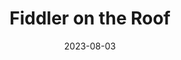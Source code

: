 ---
title: Fiddler on the Roof
date: 2023-08-03
opening_date: 2023-08-03
closing_date: 2023-09-17
layout: productions
featured_image: 2023_Fiddler_on_the_Roof.webp
featured_image_caption: Graphic of Fiddler on the Roof at the Alhambra
featured_image_attr: Alhambra Theatre & Dining
playbill:
Theatre: Alhambra Theatre & Dining
Venue: Alhambra Theatre
Tickets: https://sales.alhambrajax.com/100/tickets.shows.html?playID=1428&code=jaxplays
showtimes:
- 2023-08-03 18:00:00
- 2023-08-04 18:00:00
- 2023-08-05 12:00:00
- 2023-08-05 18:00:00
- 2023-08-06 12:00:00
- 2023-08-06 18:00:00
- 2023-08-08 18:00:00
- 2023-08-09 18:00:00
- 2023-08-10 18:00:00
- 2023-08-11 18:00:00
- 2023-08-12 12:00:00
- 2023-08-12 18:00:00
- 2023-08-13 12:00:00
- 2023-08-13 18:00:00
- 2023-08-15 18:00:00
- 2023-08-16 18:00:00
- 2023-08-17 18:00:00
- 2023-08-18 18:00:00
- 2023-08-19 12:00:00
- 2023-08-19 18:00:00
- 2023-08-20 12:00:00
- 2023-08-20 18:00:00
- 2023-08-22 18:00:00
- 2023-08-23 18:00:00
- 2023-08-24 18:00:00
- 2023-08-25 18:00:00
- 2023-08-26 12:00:00
- 2023-08-26 18:00:00
- 2023-08-27 12:00:00
- 2023-08-27 18:00:00
- 2023-08-29 18:00:00
- 2023-08-30 18:00:00
- 2023-08-31 18:00:00
- 2023-09-01 18:00:00
- 2023-09-02 12:00:00
- 2023-09-02 18:00:00
- 2023-09-03 12:00:00
- 2023-09-03 18:00:00
- 2023-09-05 18:00:00
- 2023-09-06 18:00:00
- 2023-09-07 18:00:00
- 2023-09-08 18:00:00
- 2023-09-09 12:00:00
- 2023-09-09 18:00:00
- 2023-09-10 12:00:00
- 2023-09-10 18:00:00
- 2023-09-12 18:00:00
- 2023-09-13 18:00:00
- 2023-09-14 18:00:00
- 2023-09-15 18:00:00
- 2023-09-16 12:00:00
- 2023-09-16 18:00:00
- 2023-09-17 12:00:00
- 2023-09-17 18:00:00
cast:
- Teveye: Tod Booth
- Golde: Lisa Valdini Booth
- Yente: Patti Eyler
- Lazar Wolf: Allan Baker
- Tzeitel: Sarah Warshavsky
- Hodel: Natalie Drake
- Motel: Bear Manescalhi
- Perchik: Alexander Blanco
- Chava: Sofia Smith
- Fyedka: Melvin Edward Nash II
- Sprintze (Grandmother Tzeitel): Tatum Matthews
- Bielke: Emma Decker
- The Constable: Thaddeus Walker
- The Rabbi \ Fyedka: Ryan Lemmon
- Avram: Michael Mossucco
- Mendel: Christopher Michael Milligan
- Mordcha: Rodney Holmes
- Fruma-Sarah / Shandel: Alexia Adcock-Stanford
- The Fiddler: Idan Bar
- Sasha: Zachary Pickett
crew:
- Executive Producer: Tod Booth
- Vice President of Production: Shain Stroff
- Director: Jessie Booth
- Choreographer: Shain Stroff
- Musical Director: Cathy Giddens Murphy
- Technical Director: David Dionne
- Production Manager: Erick Ariel Sureda
- Co-choreographer: Erick Ariel Sureda
- Dance Captain: Idan Bar
- Company Manager: Lisa Valdini Booth
- Lighting Designer: Johnny Pettegrew
- Lighting Tech Assistant: Chad Conley
- Costume Designer:
  - Camala Pitts
  - Dorina Quailes
- Wardrobe Supervisor: Layla Thurman
- Head Seamstress: Allie Kangas
- Set Designer:
  - David Dionne
  - Ian Black
- Sound Designer: Eric Sullivan
- Sound Engineer: Briana Donawa
- Property Master: Patti Eyler
- Wig Design: Patty Pitts
- Assistant Stage Manager:
  - Melvin Nash
  - Sarah Brace
- Stage Crew: Kolby James
orchestra:
Reviews: 
- "Review: FIDDLER ON THE ROOF at Alhambra Theatre and Dining | BroadwayWorld": https://www.broadwayworld.com/jacksonville/article/Review-FIDDLER-ON-THE-ROOF-at-Alhambra-Theatre-and-Dining-20230806
- "Alhambra’s ‘Fiddler’ worth the 25-year wait | Ponte Vedra Recorder": https://pontevedrarecorder.com/stories/alhambras-fiddler-worth-the-25-year-wait,60216
- "FIDDLER hits all the right notes at the Alhambra | Folio Weekly": https://folioweekly.com/2023/08/07/fiddler-hits-all-the-right-notes-at-the-alhambra/
- "Review: FIDDLER ON THE ROOF at Alhambra Theatre and Dining | Broadway World": https://www.broadwayworld.com/jacksonville/article/Review-FIDDLER-ON-THE-ROOF-at-Alhambra-Theatre-and-Dining-20230806
Press: 
- "The Alhambra presents “Fiddler On The Roof” | River City Live - News4Jax": https://www.news4jax.com/river-city-live/2023/08/04/the-alhambra-presents-fiddler-on-the-roof/
- "'Fiddler on the Roof' returns to the Alhambra after 20 years | The Florida Times-Union": https://www.jacksonville.com/picture-gallery/entertainment/arts/2023/08/04/fiddler-on-the-roof-returns-to-jacksonvilles-alhambra-theatre-dining/12314744002/
- "“Fiddler on the Roof” opens this week | Ponte Vedra Recorder": https://pontevedrarecorder.com/stories/fiddler-on-the-roof-opens-this-week,59422?
- "A Fiddler on the Roof… at the Alhambra | Folio Weekly": https://folioweekly.com/2023/07/29/a-fiddler-on-the-roof-at-the-alhambra/
- "FIDDLER ON THE ROOF Opens At Alhambra Theatre & Dining | Broadway World": https://www.broadwayworld.com/jacksonville/article/FIDDLER-ON-THE-ROOF-Opens-At-Alhambra-Theatre-Dining-20230727
photos:
- photo: 2023-Fiddler-on-the-Roof-00.webp
  photo_attr: 
  photo_alt:
  photo_caption: Fiddler on the Roof at the Alhambra Theatre & Dining
- photo: 2023-Fiddler-on-the-Roof-05.webp
  photo_attr: Idan Bar | Silky Money Studios
  photo_attr_link: https://www.silkymoneystudios.com/photography
  photo_alt: 
  photo_caption: Fiddler on the Roof at the Alhambra Theatre & Dining
- photo: 2023-Fiddler-on-the-Roof-06.webp
  photo_attr: Idan Bar | Silky Money Studios
  photo_attr_link: https://www.silkymoneystudios.com/photography
  photo_alt: 
  photo_caption: Fiddler on the Roof at the Alhambra Theatre & Dining
- photo: 2023-Fiddler-on-the-Roof-07.webp
  photo_attr: Idan Bar | Silky Money Studios
  photo_attr_link: https://www.silkymoneystudios.com/photography
  photo_alt: 
  photo_caption: Fiddler on the Roof at the Alhambra Theatre & Dining
- photo: 2023-Fiddler-on-the-Roof-08.webp
  photo_attr: Idan Bar | Silky Money Studios
  photo_attr_link: https://www.silkymoneystudios.com/photography
  photo_alt: 
  photo_caption: Fiddler on the Roof at the Alhambra Theatre & Dining
- photo: 2023-Fiddler-on-the-Roof-09.webp
  photo_attr: Idan Bar | Silky Money Studios
  photo_attr_link: https://www.silkymoneystudios.com/photography
  photo_alt: 
  photo_caption: Fiddler on the Roof at the Alhambra Theatre & Dining
- photo: 2023-Fiddler-on-the-Roof-10.webp
  photo_attr: Idan Bar | Silky Money Studios
  photo_attr_link: https://www.silkymoneystudios.com/photography
  photo_alt: 
  photo_caption: Fiddler on the Roof at the Alhambra Theatre & Dining
- photo: 2023-Fiddler-on-the-Roof-11.webp
  photo_attr: Idan Bar | Silky Money Studios
  photo_attr_link: https://www.silkymoneystudios.com/photography
  photo_alt: 
  photo_caption: Fiddler on the Roof at the Alhambra Theatre & Dining
- photo: 2023-Fiddler-on-the-Roof-12.webp
  photo_attr: Idan Bar | Silky Money Studios
  photo_attr_link: https://www.silkymoneystudios.com/photography
  photo_alt: 
  photo_caption: Fiddler on the Roof at the Alhambra Theatre & Dining
- photo: 2023-Fiddler-on-the-Roof-13.webp
  photo_attr: Idan Bar | Silky Money Studios
  photo_attr_link: https://www.silkymoneystudios.com/photography
  photo_alt: 
  photo_caption: Fiddler on the Roof at the Alhambra Theatre & Dining
- photo: 2023-Fiddler-on-the-Roof-14.webp
  photo_attr: Idan Bar | Silky Money Studios
  photo_attr_link: https://www.silkymoneystudios.com/photography
  photo_alt: 
  photo_caption: Fiddler on the Roof at the Alhambra Theatre & Dining
- photo: 2023-Fiddler-on-the-Roof-15.webp
  photo_attr: Idan Bar | Silky Money Studios
  photo_attr_link: https://www.silkymoneystudios.com/photography
  photo_alt: 
  photo_caption: Fiddler on the Roof at the Alhambra Theatre & Dining
- photo: 2023-Fiddler-on-the-Roof-16.webp
  photo_attr: Idan Bar | Silky Money Studios
  photo_attr_link: https://www.silkymoneystudios.com/photography
  photo_alt: 
  photo_caption: Fiddler on the Roof at the Alhambra Theatre & Dining
- photo: 2023-Fiddler-on-the-Roof-17.webp
  photo_attr: Idan Bar | Silky Money Studios
  photo_attr_link: https://www.silkymoneystudios.com/photography
  photo_alt: 
  photo_caption: Fiddler on the Roof at the Alhambra Theatre & Dining
---